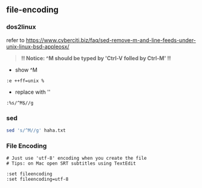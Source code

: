 ## file-encoding

### dos2linux
refer to <https://www.cyberciti.biz/faq/sed-remove-m-and-line-feeds-under-unix-linux-bsd-appleosx/>
> **!! Notice: ^M should be typed by 'Ctrl-V folled by Ctrl-M' !!**

- show ^M

```vim
:e ++ff=unix %
```

- replace with ''

```vim
:%s/^M$//g
```

### sed
```bash
sed 's/^M//g' haha.txt
```

### File Encoding
```vim
# Just use 'utf-8' encoding when you create the file
# Tips: on Mac open SRT subtitles using TextEdit

:set fileencoding
:set fileencoding=utf-8
```
